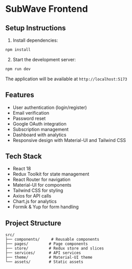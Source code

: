 # SubWave Frontend

## Setup Instructions

1. Install dependencies:
```bash
npm install
```

2. Start the development server:
```bash
npm run dev
```

The application will be available at `http://localhost:5173`

## Features

- User authentication (login/register)
- Email verification
- Password reset
- Google OAuth integration
- Subscription management
- Dashboard with analytics
- Responsive design with Material-UI and Tailwind CSS

## Tech Stack

- React 18
- Redux Toolkit for state management
- React Router for navigation
- Material-UI for components
- Tailwind CSS for styling
- Axios for API calls
- Chart.js for analytics
- Formik & Yup for form handling

## Project Structure

```
src/
├── components/     # Reusable components
├── pages/         # Page components
├── store/         # Redux store and slices
├── services/      # API services
├── theme/         # Material-UI theme
└── assets/        # Static assets
```

